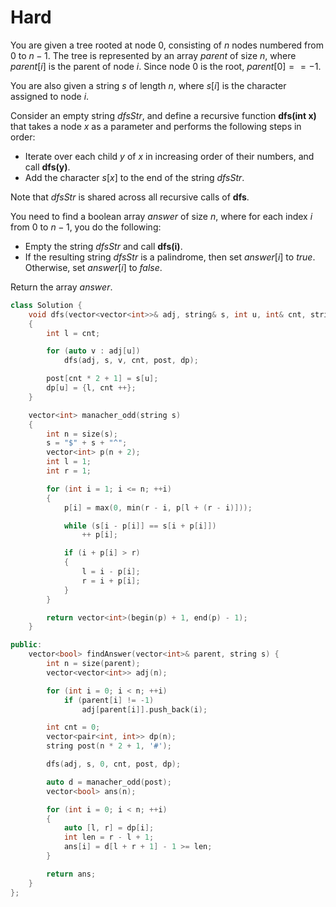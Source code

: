 # Hard

You are given a tree rooted at node $0$, consisting of $n$ nodes numbered from $0$ to $n - 1$. The tree is represented by an array $parent$ of size $n$, where $parent[i]$ is the parent of node $i$. Since node $0$ is the root, $parent[0] == -1$.

You are also given a string $s$ of length $n$, where $s[i]$ is the character assigned to node $i$.

Consider an empty string $dfsStr$, and define a recursive function __dfs(int x)__ that takes a node $x$ as a parameter and performs the following steps in order:

- Iterate over each child $y$ of $x$ in increasing order of their numbers, and call __dfs(y)__.
- Add the character $s[x]$ to the end of the string $dfsStr$.

Note that $dfsStr$ is shared across all recursive calls of __dfs__.

You need to find a boolean array $answer$ of size $n$, where for each index $i$ from $0$ to $n - 1$, you do the following:

- Empty the string $dfsStr$ and call __dfs(i)__.
- If the resulting string $dfsStr$ is a palindrome, then set $answer[i]$ to $true$. Otherwise, set $answer[i]$ to $false$.

Return the array $answer$.

```cpp
class Solution {
    void dfs(vector<vector<int>>& adj, string& s, int u, int& cnt, string& post, vector<pair<int, int>>& dp)
    {
        int l = cnt;

        for (auto v : adj[u])
            dfs(adj, s, v, cnt, post, dp);

        post[cnt * 2 + 1] = s[u];
        dp[u] = {l, cnt ++};
    }

    vector<int> manacher_odd(string s)
    {
        int n = size(s);
        s = "$" + s + "^";
        vector<int> p(n + 2);
        int l = 1;
        int r = 1;

        for (int i = 1; i <= n; ++i)
        {
            p[i] = max(0, min(r - i, p[l + (r - i)]));

            while (s[i - p[i]] == s[i + p[i]])
                ++ p[i];

            if (i + p[i] > r)
            {
                l = i - p[i];
                r = i + p[i];
            }
        }

        return vector<int>(begin(p) + 1, end(p) - 1);
    }

public:
    vector<bool> findAnswer(vector<int>& parent, string s) {
        int n = size(parent);
        vector<vector<int>> adj(n);

        for (int i = 0; i < n; ++i)
            if (parent[i] != -1)
                adj[parent[i]].push_back(i);

        int cnt = 0;
        vector<pair<int, int>> dp(n);
        string post(n * 2 + 1, '#');

        dfs(adj, s, 0, cnt, post, dp);

        auto d = manacher_odd(post);
        vector<bool> ans(n);

        for (int i = 0; i < n; ++i)
        {
            auto [l, r] = dp[i];
            int len = r - l + 1;
            ans[i] = d[l + r + 1] - 1 >= len;
        }

        return ans;
    }
};
```
